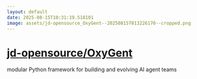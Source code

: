```yaml
---
layout: default
date: 2025-08-15T10:31:19.518101
image: assets/jd-opensource_OxyGent--20250815T013226170--cropped.png
---
```


# [jd-opensource/OxyGent](https://github.com/jd-opensource/OxyGent)

modular Python framework for building and evolving AI agent teams
